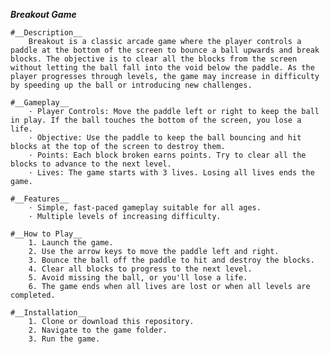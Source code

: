 
___Breakout Game___

    #__Description__
        Breakout is a classic arcade game where the player controls a paddle at the bottom of the screen to bounce a ball upwards and break blocks. The objective is to clear all the blocks from the screen without letting the ball fall into the void below the paddle. As the player progresses through levels, the game may increase in difficulty by speeding up the ball or introducing new challenges.

    #__Gameplay__
        · Player Controls: Move the paddle left or right to keep the ball in play. If the ball touches the bottom of the screen, you lose a life.
        · Objective: Use the paddle to keep the ball bouncing and hit blocks at the top of the screen to destroy them.
        · Points: Each block broken earns points. Try to clear all the blocks to advance to the next level.
        · Lives: The game starts with 3 lives. Losing all lives ends the game.

    #__Features__
        · Simple, fast-paced gameplay suitable for all ages.
        · Multiple levels of increasing difficulty.

    #__How to Play__
        1. Launch the game.
        2. Use the arrow keys to move the paddle left and right.
        3. Bounce the ball off the paddle to hit and destroy the blocks.
        4. Clear all blocks to progress to the next level.
        5. Avoid missing the ball, or you'll lose a life.
        6. The game ends when all lives are lost or when all levels are completed.
        
    #__Installation__   
        1. Clone or download this repository.
        2. Navigate to the game folder.
        3. Run the game.